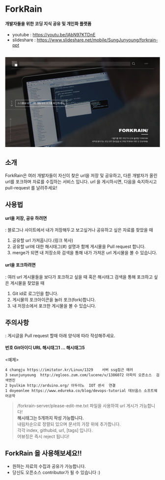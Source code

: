 # ForkRain
#### 개발자들을 위한 코딩 지식 공유 및 개인화 플랫폼

- youtube : https://youtu.be/IAbN97KTDnE
- slideshare : https://www.slideshare.net/mobile/SungJunyoung/forkrain-ppt

![Logo](./assets/logo.jpg)
---

## 소개
ForkRain은 여러 개발자들이 자신이 찾은 url을 저장 및 공유하고,
다른 개발자가 올린 url를 포크하며 자료를 수집하는 서비스 입니다.
url 을 게시하시면, 다음을 숙지하시고 pull-request 를 날려주세요!

## 사용법
#### url을 저장, 공유 하려면
: 블로그나 사이트에서 내가 저장해두고 보고싶거나 공유하고 싶은 자료를 찾았을 때
1. 공유할 url 가져옵니다.(링크 복사)
2. 공유할 url에 대한 해시태그(#) 설명과 함께 게시물을 Pull request 합니다.
3. merge가 되면 내 저장소와 검색을 통해 내가 가져온 url 게시물을 볼 수 있습니다.

#### url을 포크하려면
: 여러 url 게시물들을 보다가 포크하고 싶을 때 혹은 해시태그 검색을 통해 포크하고 싶은 게시물을 찾았을 때
1. Git id로 로그인을 합니다.
2. 게시물의 포크아이콘을 눌러 포크(fork)합니다.
3. 내 저장소에서 포크한 게시물을 볼 수 있습니다.

## 주의사항
: 게시글을 Pull request 할때 아래 양식에 따라 작성해주세요.

#### 번호 Git아이디 URL 해시태그1 ... 해시태그5


<예제>
```
4 changju https://imitator.kr/Linux/1329	서버 ssg접근 에러
3 seunjunyoung  http://egloos.zum.com/lucene/v/1386072 아파치 오픈소스  검색엔진
2 byulkim http://arduino.org/ 아두이노  IOT 센서  연결
1 doyeonlee https://www.edureka.co/blog/devops-tutorial 데브옵스 소프트웨어공학
```

> /forkrain-server/please-edit-me.txt 파일을 사용하여 url 게시가 가능합니다!  
> **해시태그는 5개까지 작성 가능합니다.**  
> 내림차순으로 정렬되 있으며 문서의 가장 위에 추가합니다.  
> 각각  index, githubid, url, [tags] 입니다.  
> 어뷰징은 즉시 reject 됩니다!

## ForkRain 을 사용해보세요!!
* 원하는 자료의 수집과 공유가 가능합니다.
* 당신도 오픈소스 contributor가 될 수 있습니다 :)
